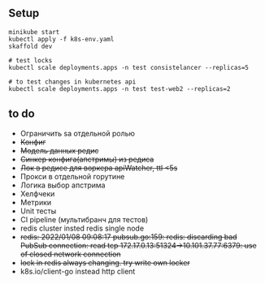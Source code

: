 
## Setup

    minikube start
    kubectl apply -f k8s-env.yaml
    skaffold dev

    # test locks
    kubectl scale deployments.apps -n test consistelancer --replicas=5

    # to test changes in kubernetes api
    kubectl scale deployments.apps -n test test-web2 --replicas=2

## to do

+ Ограничить sa отдельной ролью
+ <s>Конфиг</s>
+ <s>Модель данных редис</s>
+ <s>Синкер конфига(апстримы) из редиса</s>
+ <s>Лок в редисе для воркера apiWatcher, ttl <5s</s>
+ Прокси в отдельной горутине
+ Логика выбор апстрима
+ Хелфчеки
+ Метрики
+ Unit тесты
+ CI pipeline (мультибранч для тестов)
+ redis cluster insted redis single node
+ <s>redis: 2022/01/08 09:08:17 pubsub.go:159: redis: discarding bad PubSub connection: read tcp 172.17.0.13:51324->10.101.37.77:6379: use of closed network connection</s>
+ <s>lock in redis always changing. try write own locker</s>
+ k8s.io/client-go instead http client
